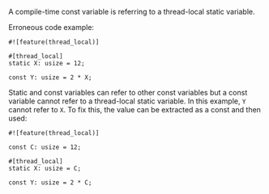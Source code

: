 A compile-time const variable is referring to a thread-local static variable.

Erroneous code example:

```compile_fail,E0625
#![feature(thread_local)]

#[thread_local]
static X: usize = 12;

const Y: usize = 2 * X;
```

Static and const variables can refer to other const variables but a const
variable cannot refer to a thread-local static variable. In this example,
`Y` cannot refer to `X`. To fix this, the value can be extracted as a const
and then used:

```
#![feature(thread_local)]

const C: usize = 12;

#[thread_local]
static X: usize = C;

const Y: usize = 2 * C;
```
